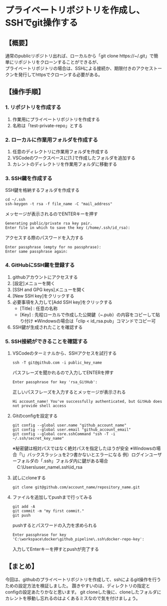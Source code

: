 # プライベートリポジトリを作成し、SSHでgit操作する
## 【概要】
  通常のpublicリポジトリ出れば、ローカルから「git clone https://~/.git」で簡単にリポジトリをクローンすることができるが、  
  プライベートリポジトリの場合は、SSHによる接続か、期限付きのアクセストークンを発行してhttpsでクローンする必要がある。

## 【操作手順】
### 1. リポジトリを作成する
  1. 作業用にプライベートリポジトリを作成する
  2. 名称は「test-private-repo」とする

### 2. ローカルに作業用フォルダを作成する
  1. 任意のディレクトリに作業用フォルダを作成する
  2. VSCodeのワークスペースに[1.]で作成したフォルダを追加する
  3. カレントのディレクトリを作業用フォルダに移動する

### 3. SSH鍵を作成する
  SSH鍵を格納するフォルダを作成する
  ```
  cd ~/.ssh
  ssh-keygen -t rsa -f file_name -C "mail_address"
  ```
  メッセージが表示されるのでENTERキーを押す
  ```
  Generating public/private rsa key pair.
  Enter file in which to save the key (/home/.ssh/id_rsa):
  ```
  アクセスする際のパスワードを入力する
  ```
  Enter passphrase (empty for no passphrase):
  Enter same passphrase again:
  ```

### 4. GitHubにSSH鍵を登録する
  1. githubアカウントにアクセスする
  2. [設定]メニューを開く
  3. [SSH and GPG keys]メニューを開く
  4. [New SSH key]をクリックする
  5. 必要事項を入力して[Add SSH key]をクリックする
     - [Title] : 任意の名称
     - [Key]   : 先程ローカルで作成した公開鍵（~.pub）の内容をコピーして貼り付け
     ※Windowsの場合は「clip < id_rsa.pub」コマンドでコピー可
  6. SSH鍵が生成されたことを確認する

### 5. SSH接続ができることを確認する
  1. VSCodeのターミナルから、SSHアクセスを試行する
     ```
     ssh -T git@github.com -i public_key_name
     ```
     パスフレーズを聞かれるので入力してENTERを押す
     ```
     Enter passphrase for key 'rsa_GitHub':
     ```
     正しいパスフレーズを入力するとメッセージが表示される
     ```
     Hi account_name! You've successfully authenticated, but GitHub does not provide shell access
     ```
     
  2. Gitのconfigを設定する
     ```
     git config --global user.name "github_account_name"
     git config --global user.email "github_account_email"
     git config --global core.sshCommand "ssh -T -i ~/.ssh/secret_key_name"
     ```
     ※秘密鍵は相対パスではなく絶対パスを指定したほうが安全
     ※Windowsの場合「\」バックスラッシュを2つ書かないとエラーになる
       例）ログインユーザーフォルダの「.ssh」フォルダ内に鍵がある場合
         　C:\\Users\\user_name\\.ssh\\id_rsa
     
  3. 試しにcloneする
     ```
     git clone git@github.com/account_name/repository_name.git 
     ```
     
  4. ファイルを追加してpushまで行ってみる
     ```
     git add -A
     git commit -m "my first commit."
     git push
     ```
     pushするとパスワードの入力を求められる
     ```
     Enter passphrase for key 'C:\workspace\docker\github_pipeline\.ssh\docker-repo-key': 
     ```
     入力してEnterキーを押すとpushが完了する
     
## 【まとめ】
  今回は、githubのプライベートリポジトリを作成して、sshによるgit操作を行うための設定方法を検証しました。
  躓きやすいのは、ディレクトリの指定とconfigの設定あたりかなと思います。
  git cloneした後に、cloneしたフォルダにカレントを移動し忘れるのはよくあるミスなので気を付けましょう。
